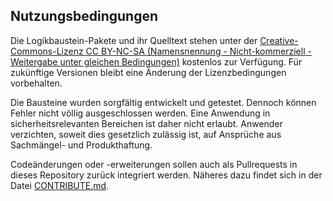 ## Nutzungsbedingungen

Die Logikbaustein-Pakete und ihr Quelltext stehen unter der
[Creative-Commons-Lizenz CC BY-NC-SA (Namensnennung - Nicht-kommerziell - Weitergabe unter gleichen Bedingungen)](https://creativecommons.org/licenses/by-nc-sa/4.0/legalcode.de)
kostenlos zur Verfügung. Für zukünftige Versionen bleibt eine
Änderung der Lizenzbedingungen vorbehalten.

Die Bausteine wurden sorgfältig entwickelt und getestet. Dennoch
können Fehler nicht völlig ausgeschlossen werden. Eine Anwendung
in sicherheitsrelevanten Bereichen ist daher nicht erlaubt.
Anwender verzichten, soweit dies gesetzlich zulässig ist, auf
Ansprüche aus Sachmängel- und Produkthaftung.

Codeänderungen oder -erweiterungen sollen auch als Pullrequests
in dieses Repository zurück integriert werden. Näheres dazu findet
sich in der Datei
[CONTRIBUTE.md](https://github.com/recomedia/x1-logic-nodes/blob/master/CONTRIBUTE.md).
